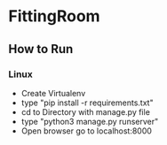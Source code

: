 # FittingRoom

## How to Run
### Linux
- Create Virtualenv 
- type "pip install -r requirements.txt"
- cd to Directory with manage.py file
- type "python3 manage.py runserver"
- Open browser go to localhost:8000
